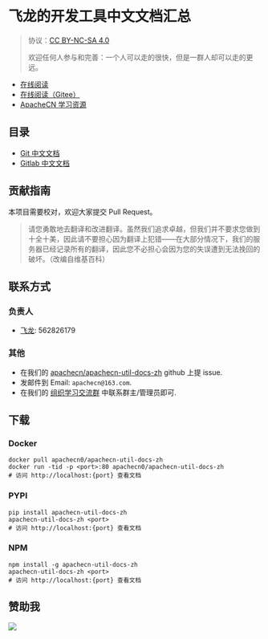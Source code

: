 # 飞龙的开发工具中文文档汇总

> 协议：[CC BY-NC-SA 4.0](http://creativecommons.org/licenses/by-nc-sa/4.0/)
> 
> 欢迎任何人参与和完善：一个人可以走的很快，但是一群人却可以走的更远。

* [在线阅读](https://util.apachecn.org)
* [在线阅读（Gitee）](https://apachecn.gitee.io/apachecn-util-docs-zh/)
* [ApacheCN 学习资源](http://docs.apachecn.org/)

## 目录

+	[Git 中文文档](doc/git-doc-zh)
+	[Gitlab 中文文档](doc/gitlab-doc-zh)

## 贡献指南

本项目需要校对，欢迎大家提交 Pull Request。

> 请您勇敢地去翻译和改进翻译。虽然我们追求卓越，但我们并不要求您做到十全十美，因此请不要担心因为翻译上犯错——在大部分情况下，我们的服务器已经记录所有的翻译，因此您不必担心会因为您的失误遭到无法挽回的破坏。（改编自维基百科）

## 联系方式

### 负责人

* [飞龙](https://github.com/wizardforcel): 562826179

### 其他

*   在我们的 [apachecn/apachecn-util-docs-zh](https://github.com/apachecn/apachecn-util-docs-zh) github 上提 issue.
*   发邮件到 Email: `apachecn@163.com`.
*   在我们的 [组织学习交流群](http://www.apachecn.org/organization/348.html) 中联系群主/管理员即可.

## 下载

### Docker

```
docker pull apachecn0/apachecn-util-docs-zh
docker run -tid -p <port>:80 apachecn0/apachecn-util-docs-zh
# 访问 http://localhost:{port} 查看文档
```

### PYPI

```
pip install apachecn-util-docs-zh
apachecn-util-docs-zh <port>
# 访问 http://localhost:{port} 查看文档
```

### NPM

```
npm install -g apachecn-util-docs-zh
apachecn-util-docs-zh <port>
# 访问 http://localhost:{port} 查看文档
```

## 赞助我

![](https://img-blog.csdnimg.cn/20200112005920729.png)
